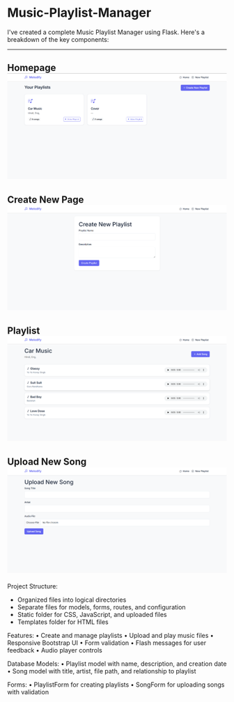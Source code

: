 # Music-Playlist-Manager
 
I've created a complete Music Playlist Manager using Flask. Here's a breakdown of the key components:

--------------------------------------------------------------------------------------------------------
Homepage
 ![Image Alt](https://github.com/priyanshu731/Music_Playlist_Manager/blob/64a8c2a4d00902a7d5d1e7d154e4d64f0f4468bc/templates/screenshot/Homepage.png)
--------------------------------------------------------------------------------------------------------
Create New Page
 ![Image Alt](https://github.com/priyanshu731/Music_Playlist_Manager/blob/0da3235f03fecd725e908fc01aaec022f7e824cd/templates/screenshot/CreateNewPlaylist.png)
--------------------------------------------------------------------------------------------------------
Playlist
 ![Image Alt](https://github.com/priyanshu731/Music_Playlist_Manager/blob/64a8c2a4d00902a7d5d1e7d154e4d64f0f4468bc/templates/screenshot/Playlist.png)
--------------------------------------------------------------------------------------------------------
Upload New Song
 ![Image Alt](https://github.com/priyanshu731/Music_Playlist_Manager/blob/64a8c2a4d00902a7d5d1e7d154e4d64f0f4468bc/templates/screenshot/UploadSong.png)
--------------------------------------------------------------------------------------------------------

Project Structure:
- Organized files into logical directories
- Separate files for models, forms, routes, and configuration
- Static folder for CSS, JavaScript, and uploaded files
- Templates folder for HTML files


Features:
•	Create and manage playlists
•	Upload and play music files
•	Responsive Bootstrap UI
•	Form validation
•	Flash messages for user feedback
•	Audio player controls


Database Models:
•	Playlist model with name, description, and creation date
•	Song model with title, artist, file path, and relationship to playlist


Forms:
•	PlaylistForm for creating playlists
•	SongForm for uploading songs with validation

